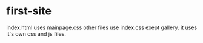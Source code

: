 # first-site
index.html uses mainpage.css other files use index.css exept gallery. it uses it`s own css and js files.
